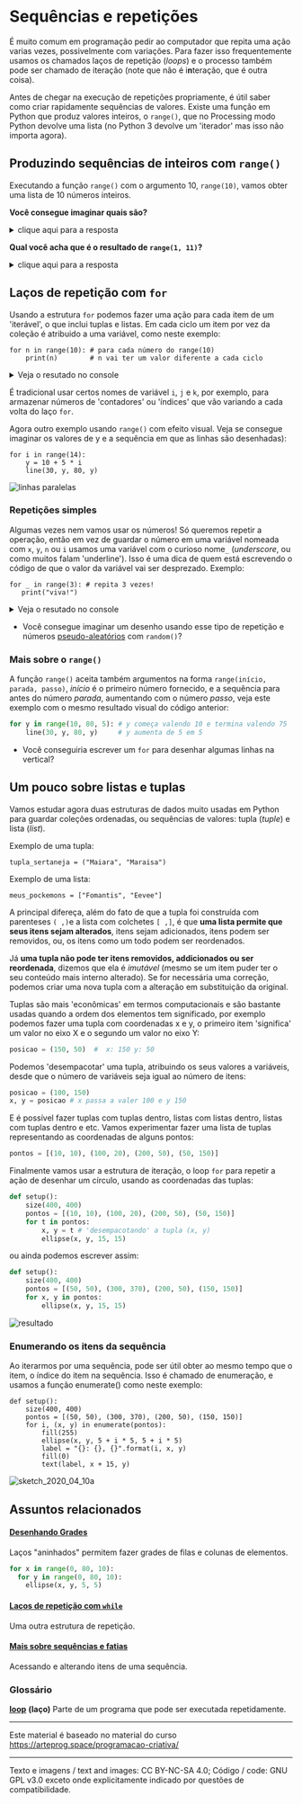# Sequências e repetições

É muito comum em programação pedir ao computador que repita uma ação varias vezes, possivelmente com variações. Para fazer isso frequentemente usamos os chamados laços de repetição (*loops*) e o processo também pode ser chamado de iteração (note que não é i**n**teração, que é outra coisa).

Antes de chegar na execução de repetições propriamente, é útil saber como criar rapidamente sequências de valores. Existe uma função em Python que produz valores inteiros, o `range()`, que no Processing modo Python devolve uma lista (no Python 3 devolve um 'iterador' mas isso não importa agora).

## Produzindo sequências de inteiros com `range()`

Executando a função `range()` com o argumento 10, `range(10)`, vamos obter uma lista de 10 números inteiros.

**Você consegue imaginar quais são?**

<details>
  <summary>clique aqui para a resposta</summary>
  
`[0, 1, 2, 3, 4, 5, 6, 7, 8, 9]`)
</details>

**Qual você acha que é o resultado de `range(1, 11)`?**
<details>
  <summary>clique aqui para a resposta</summary>
  
`[1, 2, 3, 4, 5, 6, 7, 8, 9, 10]`)
</details>


## Laços de repetição com `for`

Usando a estrutura `for` podemos fazer uma ação para cada item de um 'iterável', o que inclui tuplas e listas. Em cada ciclo um item por vez da coleção é atribuido a uma variável, como neste exemplo:

```pyde
for n in range(10): # para cada número do range(10) 
    print(n)        # n vai ter um valor diferente a cada ciclo
```
<details>
  <summary>Veja o resutado no console</summary>

```
0
1
2
3
4
5
6
7
7
9
```
</details>


É tradicional usar certos nomes de variável `i`, `j` e `k`, por exemplo, para armazenar números de 'contadores' ou 'índices' que vão variando a cada volta do laço `for`.

Agora outro exemplo usando `range()` com efeito visual. Veja se consegue imaginar os valores de y e a sequência em que as linhas são desenhadas):

```pyde
for i in range(14):
    y = 10 + 5 * i
    line(30, y, 80, y)
```

![linhas paralelas](https://raw.githubusercontent.com/villares/material-aulas/master/Processing-Python/assets/lines.png)

### Repetições simples

Algumas vezes nem vamos usar os números! Só queremos repetir a operação, então em vez de guardar o número em uma variável nomeada com `x`, `y`, `n` ou `i` usamos uma variável com o curioso nome`_` (*underscore*, ou como muitos falam 'underline'). Isso é uma dica de quem está escrevendo o código de que o valor da variável vai ser desprezado. Exemplo:

```pyde
for _ in range(3): # repita 3 vezes!
   print("viva!")
```   

<details>
  <summary>Veja o resutado no console</summary>

```
viva!
viva!
viva!
```
</details>

- Você consegue imaginar um desenho usando esse tipo de repetição e números [pseudo-aleatórios](https://github.com/villares/material-aulas/blob/master/Processing-Python/numeros-aleatorios_py.md) com `random()`?

### Mais sobre o `range()`

A função `range()` aceita também argumentos na forma `range(início, parada, passo)`, *início* é o primeiro número fornecido, e a sequência para antes do número *parada*, aumentando com o número *passo*, veja este exemplo com o mesmo resultado visual do código anterior:

```python
for y in range(10, 80, 5): # y começa valendo 10 e termina valendo 75
    line(30, y, 80, y)     # y aumenta de 5 em 5
```

- Você conseguiria escrever um `for` para desenhar algumas linhas na vertical?


## Um pouco sobre listas e tuplas

Vamos estudar agora duas estruturas de dados muito usadas em Python para guardar coleções ordenadas, ou sequências de valores: tupla (*tuple*) e lista (*list*).

Exemplo de uma tupla:

`tupla_sertaneja = ("Maiara", "Maraisa")`

Exemplo de uma lista:

`meus_pockemons = ["Fomantis", "Eevee"]`

A principal difereça, além do fato de que a tupla foi construída com parenteses `( ,)`e a lista com colchetes `[ ,]`, é que **uma lista permite que seus itens sejam alterados**, itens sejam adicionados, itens podem ser removidos, ou, os itens como um todo podem ser reordenados.

Já **uma tupla não pode ter itens removidos, addicionados ou ser reordenada**, dizemos que ela é *imutável* (mesmo se um item puder ter o seu conteúdo mais interno alterado). Se for necessária uma correção, podemos criar uma nova tupla com a alteração em substituição da original.

Tuplas são mais 'econômicas' em termos computacionais e são bastante usadas quando a ordem dos elementos tem significado, por exemplo podemos fazer uma tupla com coordenadas x e y, o primeiro item 'significa' um valor no eixo X e o segundo um valor no eixo Y:

```python
posicao = (150, 50)  #  x: 150 y: 50
```

Podemos 'desempacotar' uma tupla, atribuindo os seus valores a variáveis, desde que o número de variáveis seja igual ao número de itens:

```python
posicao = (100, 150) 
x, y = posicao # x passa a valer 100 e y 150
```

E é possível fazer tuplas com tuplas dentro, listas com listas dentro, listas com tuplas dentro e etc. Vamos experimentar fazer uma lista de tuplas representando as coordenadas de alguns pontos:

```python
pontos = [(10, 10), (100, 20), (200, 50), (50, 150)]
```

Finalmente vamos usar a estrutura de iteração, o loop `for` para repetir a ação de desenhar um círculo, usando as coordenadas das tuplas:

```python
def setup():
    size(400, 400)
    pontos = [(10, 10), (100, 20), (200, 50), (50, 150)]
    for t in pontos:
        x, y = t # 'desempacotando' a tupla (x, y)
        ellipse(x, y, 15, 15)
```

ou ainda podemos escrever assim:

```python
def setup():
    size(400, 400)
    pontos = [(50, 50), (300, 370), (200, 50), (150, 150)]
    for x, y in pontos:
        ellipse(x, y, 15, 15)
```

![resultado](https://i.imgur.com/TL0BBId.png)


### Enumerando os itens da sequência

Ao iterarmos por uma sequência, pode ser útil obter ao mesmo tempo que o item, o índice do item na sequência.
Isso é chamado de enumeração, e usamos a função enumerate() como neste exemplo:

```pyde
def setup():
    size(400, 400)
    pontos = [(50, 50), (300, 370), (200, 50), (150, 150)]
    for i, (x, y) in enumerate(pontos):
        fill(255)
        ellipse(x, y, 5 + i * 5, 5 + i * 5)
        label = "{}: {}, {}".format(i, x, y)
        fill(0)
        text(label, x + 15, y)
```
![sketch_2020_04_10a](https://abav.lugaralgum.com/sketch-a-day/2020/sketch_2020_04_10a/enumerate.png)

## Assuntos relacionados

#### [Desenhando Grades](https://github.com/villares/material-aulas/blob/master/Processing-Python/grades.md)

Laços "aninhados" permitem fazer grades de filas e colunas de elementos.

```python
for x in range(0, 80, 10):
  for y in range(0, 80, 10): 
    ellipse(x, y, 5, 5) 
```
#### [Laços de repetição com `while`](https://github.com/villares/material-aulas/blob/master/Processing-Python/while.md) 

Uma outra estrutura de repetição.

#### [Mais sobre sequências e fatias](https://github.com/villares/material-aulas/blob/master/Processing-Python/mais_sequencias.md)

Acessando e alterando itens de uma sequência.

### Glossário

[**loop**](https://penseallen.github.io/PensePython2e/04-caso-interface.html#termo:loop) **(laço)** Parte de um programa que pode ser executada repetidamente.

---
Este material é baseado no material do curso https://arteprog.space/programacao-criativa/

---
Texto e imagens / text and images: CC BY-NC-SA 4.0; Código / code: GNU GPL v3.0 exceto onde explicitamente indicado por questões de compatibilidade.
